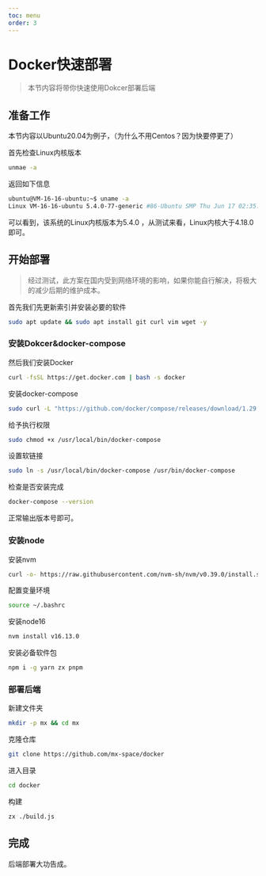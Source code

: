 ```yaml
---
toc: menu
order: 3
---
```




# Docker快速部署

> 本节内容将带你快速使用Dokcer部署后端

## 准备工作

本节内容以Ubuntu20.04为例子，（为什么不用Centos？因为快要停更了）

首先检查Linux内核版本

```bash
unmae -a
```

返回如下信息

```bash
ubuntu@VM-16-16-ubuntu:~$ uname -a
Linux VM-16-16-ubuntu 5.4.0-77-generic #86-Ubuntu SMP Thu Jun 17 02:35:03 UTC 2021 x86_64 x86_64 x86_64 GNU/Linux
```

可以看到，该系统的Linux内核版本为5.4.0 ，从测试来看，Linux内核大于4.18.0即可。

## 开始部署

> 经过测试，此方案在国内受到网络环境的影响，如果你能自行解决，将极大的减少后期的维护成本。

首先我们先更新索引并安装必要的软件

```bash
sudo apt update && sudo apt install git curl vim wget -y
```

### 安装Dokcer&docker-compose

然后我们安装Docker

```bash
curl -fsSL https://get.docker.com | bash -s docker
```

安装docker-compose

```bash
sudo curl -L "https://github.com/docker/compose/releases/download/1.29.1/docker-compose-$(uname -s)-$(uname -m)" -o /usr/local/bin/docker-compose
```

给予执行权限

```bash
sudo chmod +x /usr/local/bin/docker-compose
```

设置软链接

```bash
sudo ln -s /usr/local/bin/docker-compose /usr/bin/docker-compose
```

检查是否安装完成

```bash
docker-compose --version
```

正常输出版本号即可。

### 安装node

安装nvm

```bash
curl -o- https://raw.githubusercontent.com/nvm-sh/nvm/v0.39.0/install.sh | bash
```

配置变量环境

```bash
source ~/.bashrc
```

安装node16

```bash
nvm install v16.13.0
```

安装必备软件包

```bash
npm i -g yarn zx pnpm
```

### 部署后端

新建文件夹

```bash
mkdir -p mx && cd mx
```

克隆仓库

```bash
git clone https://github.com/mx-space/docker 
```

进入目录

```bash
cd docker
```

构建

```bash
zx ./build.js
```

## 完成

后端部署大功告成。

